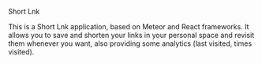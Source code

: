Short Lnk

This is a Short Lnk application, based on Meteor and React frameworks. It allows you to save and shorten your links in your personal space and revisit them whenever you want, also providing some analytics (last visited, times visited).